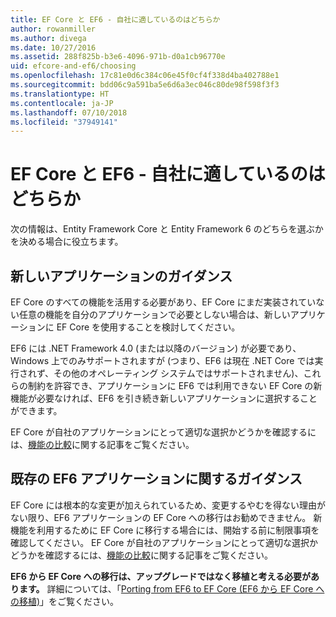 ```yaml
---
title: EF Core と EF6 - 自社に適しているのはどちらか
author: rowanmiller
ms.author: divega
ms.date: 10/27/2016
ms.assetid: 288f825b-b3e6-4096-971b-d0a1cb96770e
uid: efcore-and-ef6/choosing
ms.openlocfilehash: 17c81e0d6c384c06e45f0cf4f338d4ba402788e1
ms.sourcegitcommit: bdd06c9a591ba5e6d6a3ec046c80de98f598f3f3
ms.translationtype: HT
ms.contentlocale: ja-JP
ms.lasthandoff: 07/10/2018
ms.locfileid: "37949141"
---
```

# <a name="ef-core-and-ef6-which-one-is-right-for-you"></a>EF Core と EF6 - 自社に適しているのはどちらか

次の情報は、Entity Framework Core と Entity Framework 6 のどちらを選ぶかを決める場合に役立ちます。

## <a name="guidance-for-new-applications"></a>新しいアプリケーションのガイダンス

EF Core のすべての機能を活用する必要があり、EF Core にまだ実装されていない任意の機能を自分のアプリケーションで必要としない場合は、新しいアプリケーションに EF Core を使用することを検討してください。

EF6 には .NET Framework 4.0 (または以降のバージョン) が必要であり、Windows 上でのみサポートされますが (つまり、EF6 は現在 .NET Core では実行されず、その他のオペレーティング システムではサポートされません)、これらの制約を許容でき、アプリケーションに EF6 では利用できない EF Core の新機能が必要なければ、EF6 を引き続き新しいアプリケーションに選択することができます。

EF Core が自社のアプリケーションにとって適切な選択かどうかを確認するには、[機能の比較](features.md)に関する記事をご覧ください。

## <a name="guidance-for-existing-ef6-applications"></a>既存の EF6 アプリケーションに関するガイダンス

EF Core には根本的な変更が加えられているため、変更するやむを得ない理由がない限り、EF6 アプリケーションの EF Core への移行はお勧めできません。 新機能を利用するために EF Core に移行する場合には、開始する前に制限事項を確認してください。 EF Core が自社のアプリケーションにとって適切な選択かどうかを確認するには、[機能の比較](features.md)に関する記事をご覧ください。

**EF6 から EF Core への移行は、アップグレードではなく移植と考える必要があります。** 詳細については、「[Porting from EF6 to EF Core (EF6 から EF Core への移植)](porting/index.md)」をご覧ください。
